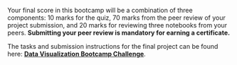 Your final score in this bootcamp will be a combination of three components: 10 marks for the quiz, 70 marks from the peer review of your project submission, and 20 marks for reviewing three notebooks from your peers. **Submitting your peer review is mandatory for earning a certificate.**

The tasks and submission instructions for the final project can be found here: **[Data Visualization Bootcamp Challenge](https://dphi.tech/challenges/291)**.
